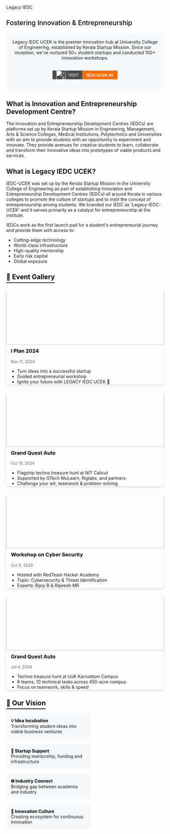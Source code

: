 Legacy IEDC

## <span style="color: black; font-weight: 500;">Fostering Innovation & Entrepreneurship</span>

<div style="background: #f5f9fc; padding: 20px; border-radius: 8px; margin: 20px 0; text-align: center; display:flex; flex-direction:column; align-items:center;">
Legacy IEDC UCEK is the premier innovation hub at University College of Engineering, established by Kerala Startup Mission. Since our inception, we've nurtured 50+ student startups and conducted 100+ innovation workshops.

<a href="https://legacy-iedc.github.io/website/" style="text-decoration: none; font-family: sans-serif; margin:2rem 0 1rem 0;">
  <span style="display: inline-flex; height: 28px; overflow: hidden; font-size: 13px; font-weight: bold; text-transform: uppercase;">
    <span style="background-color: #4b4b4b; color: white; display: flex; align-items: center; padding: 0 12px; font-weight:500;">
    <img src='/logos/iedc.png' alt="IEDC Logo" style="height: 30px; margin-right: 8px; filter: brightness(0) invert(1);" />
      Visit
    </span>
    <span style="background-color:#FF6B00; color: white; display: flex; align-items: center; padding: 0 14px; font-weight:700;">
      IEDCUCEK.IN
    </span>
  </span>
</a>

</div>

## What is Innovation and Entrepreneurship Development Centre?

The Innovation and Entrepreneurship Development Centres (IEDCs) are platforms set up by Kerala Startup Mission in Engineering, Management, Arts & Science Colleges, Medical Institutions, Polytechnics and Universities with an aim to provide students with an opportunity to experiment and innovate. They provide avenues for creative students to learn, collaborate and transform their innovative ideas into prototypes of viable products and services.

## What is Legacy IEDC UCEK?

IEDC-UCEK was set up by the Kerala Startup Mission in the University College of Engineering as part of establishing Innovation and Entrepreneurship Development Centres (IEDCs) all around Kerala in various colleges to promote the culture of startups and to instil the concept of entrepreneurship among students. We branded our IEDC as 'Legacy-IEDC-UCEK' and it serves primarily as a catalyst for entrepreneurship at the institute.

IEDCs work as the first launch pad for a student's entrepreneurial journey and provide them with access to:
- Cutting-edge technology
- World-class infrastructure
- High-quality mentorship
- Early risk capital
- Global exposure

## <span style="color: black; border-bottom: 2px solid black; padding-bottom: 5px;">🌟 Event Gallery</span>

<div style="display: grid; grid-template-columns: repeat(auto-fill, minmax(300px, 1fr)); gap: 25px; margin: 30px 0;">

<div style="border-radius: 8px; overflow: hidden; box-shadow: 0 4px 8px rgba(0,0,0,0.1);">
<img src="/clubs/iplan.jpeg" alt="I Plan 2024" style="width: 100%;margin:-26px 0px 10px 0px; height: 200px; object-fit: cover;">
<div style="padding:0px 15px;">
<h3 style="margin-top: 0; color: black;">I Plan 2024</h3>
<p style="color: #666; font-size: 0.9em;">Nov 11, 2024</p>
<ul style="padding-left: 20px; margin-bottom: 0;">
<li>Turn ideas into a successful startup</li>
<li>Guided entrepreneurial workshop</li>
<li>Ignite your future with LEGACY IEDC UCEK 🚀</li>
</ul>
</div>
</div>

<div style="border-radius: 8px; overflow: hidden; box-shadow: 0 4px 8px rgba(0,0,0,0.1);">
<img src="/clubs/gta-nit.jpeg" alt="Grand Quest Auto - NIT" style="width: 100%;margin:-26px 0px 10px 0px; height: 200px; object-fit: cover;">
<div style="padding:0px 15px;">
<h3 style="margin-top: 0; color: black;">Grand Quest Auto</h3>
<p style="color: #666; font-size: 0.9em;">Oct 19, 2024</p>
<ul style="padding-left: 20px; margin-bottom: 0;">
<li>Flagship techno treasure hunt at NIT Calicut</li>
<li>Supported by GTech MuLearn, Riglabs, and partners</li>
<li>Challenge your wit, teamwork & problem-solving</li>
</ul>
</div>
</div>

<div style="border-radius: 8px; overflow: hidden; box-shadow: 0 4px 8px rgba(0,0,0,0.1);">
<img src="/clubs/cybersec.jpg" alt="Cybersecurity Workshop" style="width: 100%;margin:-26px 0px 10px 0px; height: 200px; object-fit: cover; object-position:50% -14px">
<div style="padding:0px 15px;">
<h3 style="margin-top: 0; color: black;">Workshop on Cyber Security</h3>
<p style="color: #666; font-size: 0.9em;">Oct 9, 2024</p>
<ul style="padding-left: 20px; margin-bottom: 0;">
<li>Hosted with RedTeam Hacker Academy</li>
<li>Topic: Cybersecurity & Threat Identification</li>
<li>Experts: Bijoy B & Rajeesh MR</li>
</ul>
</div>
</div>

<div style="border-radius: 8px; overflow: hidden; box-shadow: 0 4px 8px rgba(0,0,0,0.1);">
<img src="/clubs/gta-treasure.jpg" alt="Grand Quest Auto - Campus" style="width: 100%;margin:-26px 0px 10px 0px; height: 200px; object-fit: cover; object-position: 50% 25px">
<div style="padding:0px 15px;">
<h3 style="margin-top: 0; color: black;">Grand Quest Auto</h3>
<p style="color: #666; font-size: 0.9em;">Jul 4, 2024</p>
<ul style="padding-left: 20px; margin-bottom: 0;">
<li>Techno treasure hunt at UoK Karivattom Campus</li>
<li>6 teams, 10 technical tasks across 450-acre campus</li>
<li>Focus on teamwork, skills & speed</li>
</ul>
</div>
</div>

</div>

## <span style="color: black; border-bottom: 2px solid black; padding-bottom: 5px;">🔭 Our Vision</span>

<div style="display: flex; flex-wrap: wrap; justify-content: space-between; margin: 20px 0;">
<div style="width: 48%; background: #f5f9fc; padding: 15px; border-radius: 8px; margin-bottom: 15px;">
<strong style="color: black;">💡 Idea Incubation</strong><br>
Transforming student ideas into viable business ventures
</div>

<div style="width: 48%; background: #f5f9fc; padding: 15px; border-radius: 8px; margin-bottom: 15px;">
<strong style="color: black;">🚀 Startup Support</strong><br>
Providing mentorship, funding and infrastructure
</div>

<div style="width: 48%; background: #f5f9fc; padding: 15px; border-radius: 8px; margin-bottom: 15px;">
<strong style="color: black;">🌐 Industry Connect</strong><br>
Bridging gap between academia and industry
</div>

<div style="width: 48%; background: #f5f9fc; padding: 15px; border-radius: 8px; margin-bottom: 15px;">
<strong style="color: black;">🧠 Innovation Culture</strong><br>
Creating ecosystem for continuous innovation
</div>
</div>